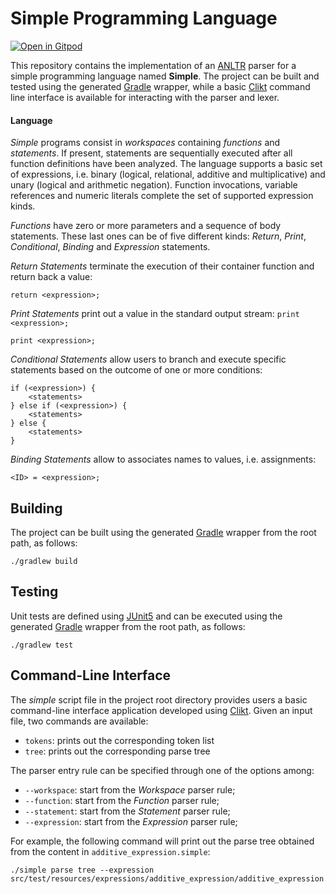 # Simple Programming Language

[![Open in Gitpod](https://gitpod.io/button/open-in-gitpod.svg)](https://gitpod.io/#https://github.com/loradd/simple-lang)

This repository contains the implementation of an [ANLTR](https://www.antlr.org/) parser for a simple programming
language named **Simple**. The project can be built and tested using the generated [Gradle](https://gradle.org/)
wrapper, while a basic [Clikt](https://ajalt.github.io/clikt/) command line interface is available for interacting with
the parser and lexer.

#### Language

_Simple_ programs consist in _workspaces_ containing _functions_ and _statements_. If present, statements are
sequentially executed after all function definitions have been analyzed. The language supports a basic set of
expressions, i.e. binary (logical, relational, additive and multiplicative)
and unary (logical and arithmetic negation). Function invocations, variable references and numeric literals complete the
set of supported expression kinds.

_Functions_ have zero or more parameters and a sequence of body statements. These last ones can be of five different
kinds: _Return_, _Print_, _Conditional_, _Binding_ and _Expression_ statements.

_Return Statements_ terminate the execution of their container function and return back a value:

```
return <expression>;
```

_Print Statements_ print out a value in the standard output stream: `print <expression>;`

```
print <expression>;
```

_Conditional Statements_ allow users to branch and execute specific statements based on the outcome of one or more
conditions:

```
if (<expression>) {
    <statements>
} else if (<expression>) {
    <statements>   
} else {
    <statements>
}
```

_Binding Statements_ allow to associates names to values, i.e. assignments:

```
<ID> = <expression>;
```

## Building

The project can be built using the generated [Gradle](https://gradle.org/) wrapper from the root path, as follows:

```
./gradlew build
```

## Testing

Unit tests are defined using [JUnit5](https://junit.org/junit5/) and can be executed using the
generated [Gradle](https://gradle.org/) wrapper from the root path, as follows:

```
./gradlew test
```

## Command-Line Interface

The _simple_ script file in the project root directory provides users a basic command-line interface application
developed using [Clikt](https://ajalt.github.io/clikt/). Given an input file, two commands are available:

* `tokens`: prints out the corresponding token list
* `tree`: prints out the corresponding parse tree

The parser entry rule can be specified through one of the options among:

* `--workspace`: start from the _Workspace_ parser rule;
* `--function`: start from the _Function_ parser rule;
* `--statement`: start from the _Statement_ parser rule;
* `--expression`: start from the _Expression_ parser rule;

For example, the following command will print out the parse tree obtained from the content
in `additive_expression.simple`:

```
./simple parse tree --expression src/test/resources/expressions/additive_expression/additive_expression.simple
```
